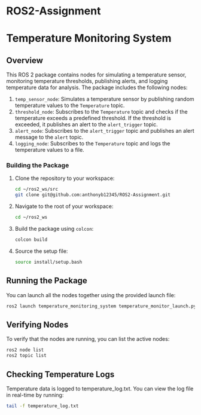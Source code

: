 # ROS2-Assignment

# Temperature Monitoring System

## Overview

This ROS 2 package contains nodes for simulating a temperature sensor, monitoring temperature thresholds, publishing alerts, and logging temperature data for analysis. The package includes the following nodes:

1. `temp_sensor_node`: Simulates a temperature sensor by publishing random temperature values to the `Temperature` topic.
2. `threshold_node`: Subscribes to the `Temperature` topic and checks if the temperature exceeds a predefined threshold. If the threshold is exceeded, it publishes an alert to the `alert_trigger` topic.
3. `alert_node`: Subscribes to the `alert_trigger` topic and publishes an alert message to the `alert` topic.
4. `logging_node`: Subscribes to the `Temperature` topic and logs the temperature values to a file.

### Building the Package

1. Clone the repository to your workspace:

    ```bash
    cd ~/ros2_ws/src
    git clone git@github.com:anthonyb12345/ROS2-Assignment.git
    ```

2. Navigate to the root of your workspace:

    ```bash
    cd ~/ros2_ws
    ```

3. Build the package using `colcon`:

    ```bash
    colcon build
    ```

4. Source the setup file:

    ```bash
    source install/setup.bash
    ```

## Running the Package

You can launch all the nodes together using the provided launch file:

  ```bash
  ros2 launch temperature_monitoring_system temperature_monitor_launch.py
  ```

## Verifying Nodes

To verify that the nodes are running, you can list the active nodes:
   ```bash
   ros2 node list
   ros2 topic list
   ```
   
## Checking Temperature Logs
Temperature data is logged to temperature_log.txt. You can view the log file in real-time by running:
   ```bash
   tail -f temperature_log.txt
   ```


